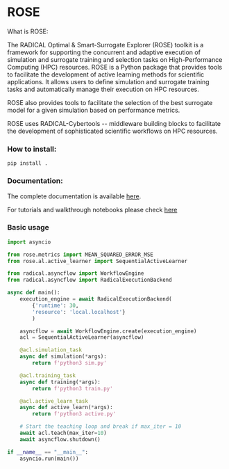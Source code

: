 # ROSE
What is ROSE:

The RADICAL Optimal & Smart-Surrogate Explorer (ROSE) toolkit is a framework for supporting the concurrent and adaptive execution of simulation and surrogate training and selection tasks on High-Performance Computing (HPC) resources.
ROSE is a Python package that provides tools to facilitate the development of active learning methods for scientific applications. It allows users to define simulation and surrogate training tasks and automatically manage their execution on HPC resources. 

ROSE also provides tools to facilitate the selection of the best surrogate model for a given simulation based on performance metrics.

ROSE uses RADICAL-Cybertools -- middleware building blocks to facilitate the development of sophisticated scientific workflows on HPC resources. 

### How to install:

`pip install .`


### Documentation:

The complete documentation is available [here](https://radical-cybertools.github.io/ROSE/).

For tutorials and walkthrough notebooks please check [here](examples)



### Basic usage

```python
import asyncio

from rose.metrics import MEAN_SQUARED_ERROR_MSE
from rose.al.active_learner import SequentialActiveLearner

from radical.asyncflow import WorkflowEngine
from radical.asyncflow import RadicalExecutionBackend

async def main():
    execution_engine = await RadicalExecutionBackend(
        {'runtime': 30,
        'resource': 'local.localhost'}
        )

    asyncflow = await WorkflowEngine.create(execution_engine)
    acl = SequentialActiveLearner(asyncflow)

    @acl.simulation_task
    async def simulation(*args):
        return f'python3 sim.py'

    @acl.training_task
    async def training(*args):
        return f'python3 train.py'

    @acl.active_learn_task
    async def active_learn(*args):
        return f'python3 active.py'

    # Start the teaching loop and break if max_iter = 10
    await acl.teach(max_iter=10)
    await asyncflow.shutdown()

if __name__ == "__main__":
    asyncio.run(main())
```
